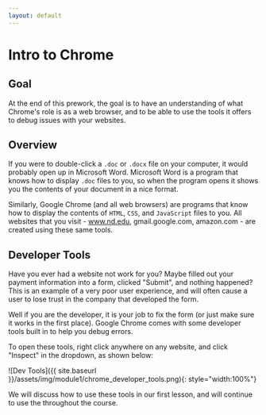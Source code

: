 ```yaml
---
layout: default
---
```

# Intro to Chrome

## Goal

At the end of this prework, the goal is to have an understanding of what Chrome's role is as a web browser, and to be able to use the tools it offers to debug issues with your websites.

## Overview

If you were to double-click a `.doc` or `.docx` file on your computer, it would probably open up in Microsoft Word. Microsoft Word is a program that knows how to display `.doc` files to you, so when the program opens it shows you the contents of your document in a nice format.

Similarly, Google Chrome (and all web browsers) are programs that know how to display the contents of `HTML`, `CSS`, and `JavaScript` files to you. All websites that you visit - www.nd.edu, gmail.google.com, amazon.com - are created using these same tools.

## Developer Tools

Have you ever had a website not work for you? Maybe filled out your payment information into a form, clicked "Submit", and nothing happened? This is an example of a very poor user experience, and will often cause a user to lose trust in the company that developed the form.

Well if you are the developer, it is your job to fix the form (or just make sure it works in the first place). Google Chrome comes with some developer tools built in to help you debug errors.

To open these tools, right click anywhere on any website, and click "Inspect" in the dropdown, as shown below:

![Dev Tools]({{ site.baseurl }}/assets/img/module1/chrome_developer_tools.png){: style="width:100%"}

We will discuss how to use these tools in our first lesson, and will continue to use the throughout the course.